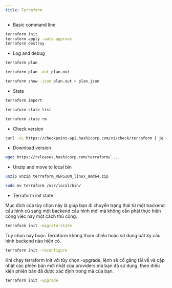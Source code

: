 ```yaml
---
title: Terraform
---
```


- Basic command line

```bash
terraform init
terraform apply -auto-approve
terraform destroy
```

- Log and debug

```bash
terraform plan

terraform plan -out plan.out

terraform show -json plan.out > plan.json
```

- State

```bash
terraform import

terraform state list

terraform state rm
```

- Check version

```bash
curl -sL https://checkpoint-api.hashicorp.com/v1/check/terraform | jq -r '.current_version'
```

- Download version

```bash
wget https://releases.hashicorp.com/terraform/....
```

- Unzip and move to local bin

```bash
unzip unzip terraform_VERSION_linux_amd64.zip

sudo mv terraform /usr/local/bin/
```

- Terraform init state

Mục đích của tùy chọn này là giúp bạn di chuyển trạng thái từ một backend cấu hình cũ sang một backend cấu hình mới mà không cần phải thực hiện công việc này một cách thủ công.

```bash
terraform init -migrate-state
```

Tùy chọn này buộc Terraform không tham chiếu hoặc sử dụng bất kỳ cấu hình backend nào hiện có.

```bash
terraform init -reconfigure
```

Khi chạy terraform init với tùy chọn -upgrade, lệnh sẽ cố gắng tải về và cập nhật các phiên bản mới nhất của providers mà bạn đã sử dụng, theo điều kiện phiên bản đã được xác định trong mã của bạn.

```bash
terraform init -upgrade
```
